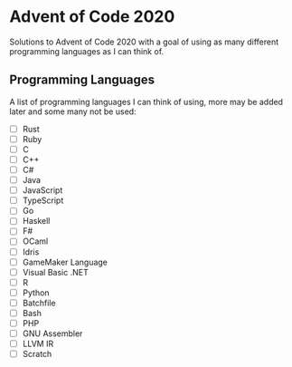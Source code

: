 # Advent of Code 2020

Solutions to Advent of Code 2020 with a goal of using as many different programming languages as I can think of.

## Programming Languages

A list of programming languages I can think of using, more may be added later and some many not be used:

 - [ ] Rust
 - [ ] Ruby
 - [ ] C
 - [ ] C++
 - [ ] C#
 - [ ] Java
 - [ ] JavaScript
 - [ ] TypeScript
 - [ ] Go
 - [ ] Haskell
 - [ ] F#
 - [ ] OCaml
 - [ ] Idris
 - [ ] GameMaker Language
 - [ ] Visual Basic .NET
 - [ ] R
 - [ ] Python
 - [ ] Batchfile
 - [ ] Bash
 - [ ] PHP
 - [ ] GNU Assembler
 - [ ] LLVM IR
 - [ ] Scratch
